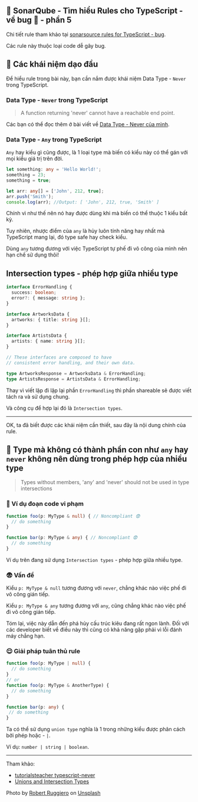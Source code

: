 ## 🧪 SonarQube - Tìm hiểu Rules cho TypeScript - về bug 💩 - phần 5

Chi tiết rule tham khảo tại [sonarsource rules for TypeScript - bug](https://rules.sonarsource.com/typescript/type/Bug/RSPEC-4335).

Các rule này thuộc loại code dễ gây bug.

## 🤔 Các khái niệm dạo đầu

Để hiểu rule trong bài này, bạn cần nắm được khái niệm Data Type - `Never` trong TypeScript.

### Data Type - `Never` trong TypeScript

> A function returning 'never' cannot have a reachable end point.

Các bạn có thể đọc thêm ở bài viết về [Data Type - Never của mình](https://loclv.hashnode.dev/typescript-data-type-never).

### Data Type - `Any` trong TypeScript

`Any` hay kiểu gì cũng được, là 1 loại type mà biến có kiểu này có thể gán với mọi kiểu giá trị trên đời.

```ts
let something: any = 'Hello World!';
something = 23;
something = true;

let arr: any[] = ['John', 212, true];
arr.push('Smith');
console.log(arr); //Output: [ 'John', 212, true, 'Smith' ]
```

Chính vì như thế nên nó hay được dùng khi mà biến có thể thuộc 1 kiểu bất kỳ.

Tuy nhiên, nhược điểm của `any` là hủy luôn tính năng hay nhất mà TypeScript mang lại, đó type safe hay check kiểu.

Dùng `any` tương đương với việc TypeScript tự phế đi võ công của mình nên hạn chế sử dụng thôi!

## Intersection types - phép hợp giữa nhiều type

```ts
interface ErrorHandling {
  success: boolean;
  error?: { message: string };
}

interface ArtworksData {
  artworks: { title: string }[];
}

interface ArtistsData {
  artists: { name: string }[];
}

// These interfaces are composed to have
// consistent error handling, and their own data.

type ArtworksResponse = ArtworksData & ErrorHandling;
type ArtistsResponse = ArtistsData & ErrorHandling;
```

Thay vì viết lặp đi lặp lại phần `ErrorHandling` thì phần shareable sẽ được viết tách ra và sử dụng chung.

Và công cụ để hợp lại đó là `Intersection types`.

---

OK, ta đã biết được các khái niệm cần thiết, sau đây là nội dung chính của rule.

## 🤤 Type mà không có thành phần con như `any` hay `never` không nên dùng trong phép hợp của nhiều type

>Types without members, 'any' and 'never' should not be used in type intersections

### 🤔 Ví dụ đoạn code vi phạm

```ts
function foo(p: MyType & null) { // Noncompliant 😨
  // do something
}

function bar(p: MyType & any) { // Noncompliant 😨
  // do something
}
```

Ví dụ trên đang sử dụng `Intersection types` - phép hợp giữa nhiều type.

### 😨 Vấn đề

Kiểu `p: MyType & null` tương đương với `never`, chẳng khác nào việc phế đi võ công gián tiếp.

Kiểu `p: MyType & any` tương đương với `any`, cũng chẳng khác nào việc phế đi võ công gián tiếp.

Tóm lại, việc này dẫn đến phá hủy cấu trúc kiêu đang rất ngon lành.
Đối với các developer biết về điều này thì cũng có khả năng gặp phải vì lỗi đánh máy chẳng hạn.

### 😌 Giải pháp tuân thủ rule

```ts
function foo(p: MyType | null) {
  // do something
}
// or
function foo(p: MyType & AnotherType) {
  // do something
}

function bar(p: any) {
 // do something
}
```

Ta có thể sử dụng `union type` nghĩa là 1 trong những kiểu được phân cách bởi phép hoặc - `|`.

Ví dụ: `number | string | boolean`.

---

Tham khảo:

- [tutorialsteacher typescript-never](https://www.tutorialsteacher.com/typescript/typescript-never)
- [Unions and Intersection Types](https://www.typescriptlang.org/docs/handbook/unions-and-intersections.html)

Photo by <a href="https://unsplash.com/@robert2301?utm_source=unsplash&utm_medium=referral&utm_content=creditCopyText">Robert Ruggiero</a> on <a href="https://unsplash.com/s/photos/wrong?utm_source=unsplash&utm_medium=referral&utm_content=creditCopyText">Unsplash</a>
